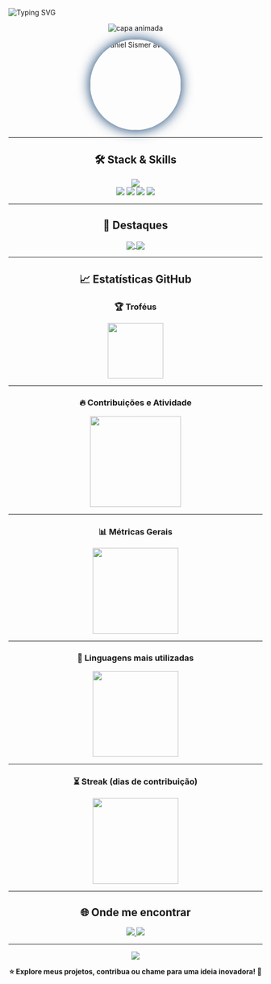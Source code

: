 ![Typing SVG](https://readme-typing-svg.demolab.com?font=Fira+Code&weight=900&size=40&pause=1000&color=FFFFFF&vCenter=true&width=1000&lines=Olá%2C+eu+sou+Daniel+Sismer!;Desenvolvedor+Full+Stack;Tecnologia+%7C+Inovação+%7C+Criatividade)

<p align="center">
  <img src="https://capsule-render.vercel.app/api?type=waving&color=0:003366,100:00509E&height=180&section=header&text=Bem-vindo(a)%20ao%20meu%20universo%20tecnol%C3%B3gico!&fontSize=36&fontColor=FFFFFF&fontWeight=bold&animation=fadeIn" alt="capa animada"/>
</p>

<div align="center" style="margin-bottom: 12px;">
  <img src="https://avatars.githubusercontent.com/u/99240510?v=4" width="180" alt="Daniel Sismer avatar" style="border-radius:50%; box-shadow:0 0 24px #003366;">
</div>

---

<div align="center">


<div align="center">

## 🛠️ Stack & Skills

<img src="https://skillicons.dev/icons?i=java,python,cpp,html,css,postgres,mysql,maven,git,linux&theme=dark" /><br>
<img src="https://img.shields.io/badge/Full%20Stack-003366?style=for-the-badge&logo=code&logoColor=FFFFFF"/>
<img src="https://img.shields.io/badge/Front--End-00509E?style=for-the-badge&logo=react&logoColor=FFFFFF"/>
<img src="https://img.shields.io/badge/Back--End-003366?style=for-the-badge&logo=java&logoColor=FFFFFF"/>
<img src="https://img.shields.io/badge/Cloud-00509E?style=for-the-badge&logo=cloudflare&logoColor=FFFFFF"/>
</div>

---

<div align="center">

## 🌟 Destaques

<a href="https://github.com/danielSismer/gerenciador-de-tasks">
  <img align="center" src="https://github-readme-stats.vercel.app/api/pin/?username=danielSismer&repo=gerenciador-de-tasks&theme=blueberry&hide_border=true" />
</a>
<a href="https://github.com/danielSismer/WEG_One">
  <img align="center" src="https://github-readme-stats.vercel.app/api/pin/?username=danielSismer&repo=WEG_One&theme=blueberry&hide_border=true" />
</a>

</div>

---

<div align="center">

## 📈 Estatísticas GitHub

### 🏆 Troféus
<img src="https://github-profile-trophy.vercel.app/?username=danielSismer&theme=github-dark&row=1&column=7" height="110"/>

---

### 🔥 Contribuições e Atividade
<img src="https://github-readme-activity-graph.vercel.app/graph?username=danielSismer&theme=react-dark&hide_border=true&area=true&color=00FFD0&line=00FFD0&point=00FFD0" height="180"/>

---

### 📊 Métricas Gerais
<img src="https://github-readme-stats.vercel.app/api?username=danielSismer&theme=react&hide_border=true&include_all_commits=true&show_icons=true&icon_color=00FFD0&title_color=00FFD0&text_color=FFFFFF" height="170"/>

---

### 🚀 Linguagens mais utilizadas
<img src="https://github-readme-stats.vercel.app/api/top-langs/?username=danielSismer&layout=compact&theme=react&hide_border=true&title_color=00FFD0&text_color=FFFFFF" height="170"/>

---

### ⏳ Streak (dias de contribuição)
<img src="https://github-readme-streak-stats.herokuapp.com/?user=danielSismer&theme=react&hide_border=true&stroke=00FFD0&ring=00FFD0&fire=00FFD0&currStreakLabel=00FFD0" height="170"/>

</div>

---

<div align="center">

## 🌐 Onde me encontrar

<a href="https://instagram.com/7nielz" target="_blank">
  <img src="https://img.shields.io/badge/Instagram-@daniel.sismer-003366?style=for-the-badge&logo=instagram&logoColor=FFFFFF" />
</a>
<a href="https://github.com/danielSismer" target="_blank">
  <img src="https://img.shields.io/badge/GitHub-danielSismer-003366?style=for-the-badge&logo=github&logoColor=FFFFFF" />
</a>

</div>

---

<p align="center">
  <img src="https://capsule-render.vercel.app/api?type=waving&color=0:003366,100:00509E&height=100&section=footer"/>
</p>

<p align="center">
  <b>⭐ Explore meus projetos, contribua ou chame para uma ideia inovadora! 🚀</b>
</p>
